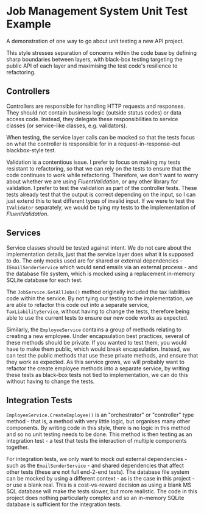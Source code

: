 # Job Management System Unit Test Example

A demonstration of one way to go about unit testing a new API project.

This style stresses separation of concerns within the code base by defining sharp boundaries between layers, with black-box testing targeting the public API of each layer and maximising the test code's resilience to refactoring.

## Controllers

Controllers are responsible for handling HTTP requests and responses. They should not contain business logic (outside status codes) or data access code. Instead, they delegate these responsibilities to service classes (or service-like classes, e.g. validators).

When testing, the service layer calls can be mocked so that the tests focus on what the controller is responsible for in a request-in-response-out blackbox-style test.

Validation is a contentious issue.  I prefer to focus on making my tests resistant to refactoring, so that we can rely on the tests to ensure that the code continues to work while refactoring.  Therefore, we don't want to worry about whether we are using *FluentValidation*, or any other library for validation.  I prefer to test the validation as part of the controller tests.  These tests already test that the output is correct depending on the input, so I can just extend this to test different types of invalid input.  If we were to test the `IValidator` separately, we would be tying my tests to the implementation of *FluentValidation*.

## Services

Service classes should be tested against intent.  We do not care about the implementation details, just that the service layer does what it is supposed to do.  The only mocks used are for shared or external dependencies - `IEmailSenderService` which would send emails via an external process - and the database file system, which is mocked using a replacement in-memory SQLite database for each test.

The `JobService.GetAllJobs()` method originally included the tax liabilities code within the service.  By not tying our testing to the implementation, we are able to refactor this code out into a separate service, `TaxLiabilityService`, without having to change the tests, therefore being able to use the current tests to ensure our new code works as expected.

Similarly, the `EmployeeService` contains a group of methods relating to creating a new employee.  Under encapsulation best practices, several of these methods should be private.  If you wanted to test them, you would have to make them public, which would break encapsulation.  Instead, we can test the public methods that use these private methods, and ensure that they work as expected.  As this service grows, we will probably want to refactor the create employee methods into a separate service, by writing these tests as black-box tests not tied to implementation, we can do this without having to change the tests.

## Integration Tests

`EmployeeService.CreateEmployee()` is an "orchestrator" or "controller" type method - that is, a method with very little logic, but organises many other components.  By writing code in this style, there is no logic in this method and so no unit testing needs to be done.  This method is then testing as an integration test - a test that tests the interaction of multiple components together.

For integration tests, we only want to mock out external dependencies - such as the `EmailSenderService` - and shared dependencies that affect other tests (these are not full end-2-end tests).  The database file system can be mocked by using a different context - as is the case in this project - or use a blank real.  This is a cost-vs-reward decision as using a blank MS SQL database will make the tests slower, but more realistic.  The code in this project does nothing particularly complex and so an in-memory SQLite database is sufficient for the integration tests.
